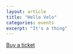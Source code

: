 ```yaml
---
layout: article
title: "Hello Velo"
categories: events
excerpt: "It's a thing"
---
```


<a href="https://plasso.co/s/hD4GW6IGN1" class="plo-button">Buy a ticket</a>

<script type='text/javascript' src='https://plasso.co/embed/v2/embed.js'></script>

